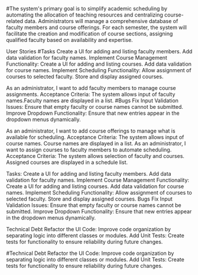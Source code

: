 #The system's primary goal is to simplify academic scheduling by automating the allocation of teaching resources and centralizing course-related data. Administrators will manage a comprehensive database of faculty members and course offerings. For each semester, the system will facilitate the creation and modification of course sections, assigning 
qualified faculty based on availability and expertise.

User Stories
#Tasks
Create a UI for adding and listing faculty members. Add data validation for faculty names. 
Implement Course Management Functionality: Create a UI for adding and listing courses. Add data validation for course names.
Implement Scheduling Functionality: Allow assignment of courses to selected faculty. Store and display assigned courses.

As an administrator, I want to add faculty members to manage course assignments.
Acceptance Criteria: The system allows input of faculty names.Faculty names are displayed in a list.
#Bugs
Fix Input Validation Issues: Ensure that empty faculty or course names cannot be submitted. 
Improve Dropdown Functionality: Ensure that new entries appear in the dropdown menus dynamically.

As an administrator, I want to add course offerings to manage what is available for scheduling.
Acceptance Criteria: The system allows input of course names. Course names are displayed in a list.
As an administrator, I want to assign courses to faculty members to automate scheduling.
Acceptance Criteria: The system allows selection of faculty and courses. Assigned courses are displayed in a schedule list.

Tasks: Create a UI for adding and listing faculty members. Add data validation for faculty names. Implement Course Management Functionality: Create a UI for adding and listing courses. Add data validation for course names. Implement Scheduling Functionality: Allow assignment of courses to selected faculty. Store and display assigned courses.
Bugs Fix Input Validation Issues: Ensure that empty faculty or course names cannot be submitted. Improve Dropdown Functionality: Ensure that new entries appear in the dropdown menus dynamically.

Technical Debt
Refactor the UI Code: Improve code organization by separating logic into different classes or modules. Add Unit Tests: Create tests for functionality to ensure reliability during future changes.

#Technical Debt
Refactor the UI Code: Improve code organization by separating logic into different classes or modules. 
Add Unit Tests: Create tests for functionality to ensure reliability during future changes.
